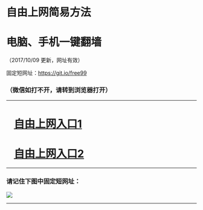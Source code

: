 ﻿# 自由上网简易方法

# 电脑、手机一键翻墙

（2017/10/09 更新，网址有效）

固定短网址：https://git.io/free99

### （微信如打不开，请转到浏览器打开）


***





# &nbsp;&nbsp; <a href="http://ft498020254.fwq-tz-1001.info/fwqtz01.html?t=100900119552 " target="_blank">自由上网入口1</a>
# &nbsp;&nbsp; <a href="http://ft2366025968.fwq-tz-1002.info/fwqtz02.html?t=100900118429 " target="_blank">自由上网入口2</a>
***

### 请记住下图中固定短网址：

<img src="https://s3-us-west-2.amazonaws.com/fwq-1001/yjfq-20170905okok.png" /> 


***

